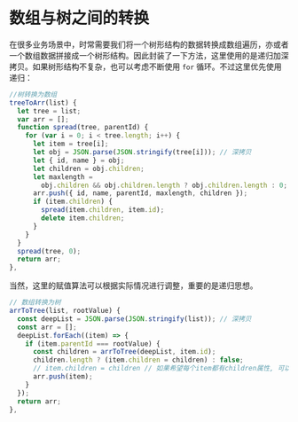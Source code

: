 # 数组与树之间的转换

在很多业务场景中，时常需要我们将一个树形结构的数据转换成数组遍历，亦或者一个数组数据拼接成一个树形结构。因此封装了一下方法，这里使用的是递归加深拷贝。如果树形结构不复杂，也可以考虑不断使用 `for` 循环。不过这里优先使用递归：

```js
//树转换为数组
treeToArr(list) {
  let tree = list;
  var arr = [];
  function spread(tree, parentId) {
    for (var i = 0; i < tree.length; i++) {
      let item = tree[i];
      let obj = JSON.parse(JSON.stringify(tree[i])); // 深拷贝
      let { id, name } = obj;
      let children = obj.children;
      let maxlength =
        obj.children && obj.children.length ? obj.children.length : 0;
      arr.push({ id, name, parentId, maxlength, children });
      if (item.children) {
        spread(item.children, item.id);
        delete item.children;
      }
    }
  }
  spread(tree, 0);
  return arr;
},
```

当然，这里的赋值算法可以根据实际情况进行调整，重要的是递归思想。

```js
// 数组转换为树
arrToTree(list, rootValue) {
  const deepList = JSON.parse(JSON.stringify(list)); // 深拷贝
  const arr = [];
  deepList.forEach((item) => {
    if (item.parentId === rootValue) {
      const children = arrToTree(deepList, item.id);
      children.length ? (item.children = children) : false;
      // item.children = children // 如果希望每个item都有children属性, 可以直接赋值
      arr.push(item);
    }
  });
  return arr;
},
```
